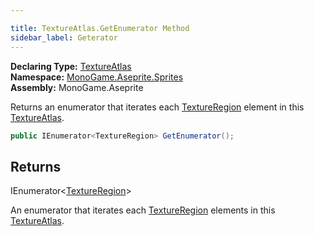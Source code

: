 ```yaml
---

title: TextureAtlas.GetEnumerator Method
sidebar_label: Geterator
---
```

**Declaring Type:** [TextureAtlas](../)  
**Namespace:** [MonoGame.Aseprite.Sprites](../../)  
**Assembly:** MonoGame.Aseprite

Returns an enumerator that iterates each [TextureRegion](../../../TextureRegion/) element in this [TextureAtlas](../).

```csharp
public IEnumerator<TextureRegion> GetEnumerator();
```

## Returns

IEnumerator\<[TextureRegion](../../../TextureRegion/)\>

An enumerator that iterates each [TextureRegion](../../../TextureRegion/) elements in this [TextureAtlas](../).


